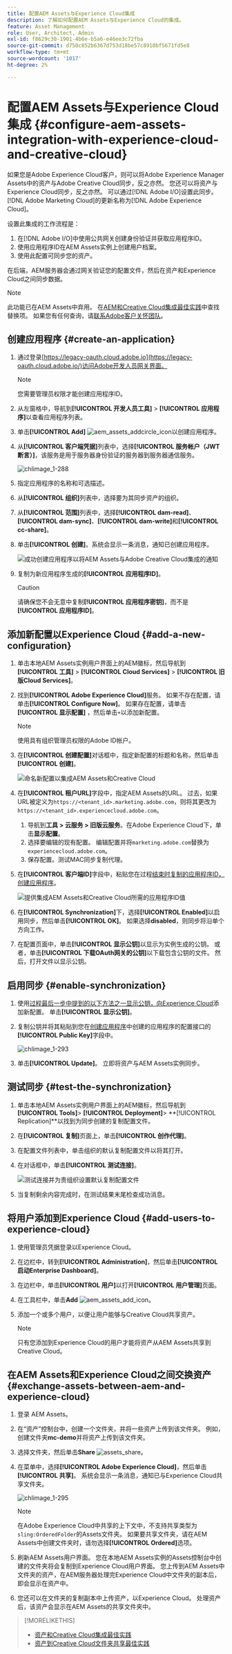 ```yaml
---
title: 配置AEM Assets与Experience Cloud集成
description: 了解如何配置AEM Assets与Experience Cloud的集成。
feature: Asset Management
role: User, Architect, Admin
exl-id: f8629c30-1901-4b6e-b5a6-e46ee3c72fba
source-git-commit: d750c852b6367d753d18be57c8910bf5671fd5e8
workflow-type: tm+mt
source-wordcount: '1017'
ht-degree: 2%

---
```


# 配置AEM Assets与Experience Cloud集成 {#configure-aem-assets-integration-with-experience-cloud-and-creative-cloud}

如果您是Adobe Experience Cloud客户，则可以将Adobe Experience Manager Assets中的资产与Adobe Creative Cloud同步，反之亦然。 您还可以将资产与Experience Cloud同步，反之亦然。 可以通过[!DNL Adobe I/O]设置此同步。 [!DNL Adobe Marketing Cloud]的更新名称为[!DNL Adobe Experience Cloud]。

设置此集成的工作流程是：

1. 在[!DNL Adobe I/O]中使用公共网关创建身份验证并获取应用程序ID。
1. 使用应用程序ID在AEM Assets实例上创建用户档案。
1. 使用此配置可同步您的资产。

在后端，AEM服务器会通过网关验证您的配置文件，然后在资产和Experience Cloud之间同步数据。

>[!NOTE]
>
>此功能已在AEM Assets中弃用。 在[AEM和Creative Cloud集成最佳实践](/help/assets/aem-cc-integration-best-practices.md)中查找替换项。 如果您有任何查询，请[联系Adobe客户关怀团队](https://www.adobe.com/cn/account/sign-in.supportportal.html)。

<!-- Hiding this for now via cqdoc-16834.
![Flow of data when AEM Assets and Creative Cloud are integrated](assets/chlimage_1-287.png)

>[!NOTE]
>
>Sharing assets between Adobe Experience Cloud and Adobe Creative Cloud requires administrator privileges on the AEM instance.
-->

## 创建应用程序 {#create-an-application}

1. 通过登录[https://legacy-oauth.cloud.adobe.io](https://legacy-oauth.cloud.adobe.io/)访问Adobe开发人员网关界面。

   >[!NOTE]
   >
   >您需要管理员权限才能创建应用程序ID。

1. 从左窗格中，导航到&#x200B;**[!UICONTROL 开发人员工具]** > **[!UICONTROL 应用程序]**&#x200B;以查看应用程序列表。
1. 单击&#x200B;**[!UICONTROL Add]** ![aem_assets_addcircle_icon](assets/aem_assets_addcircle_icon.png)以创建应用程序。
1. 从&#x200B;**[!UICONTROL 客户端凭据]**&#x200B;列表中，选择&#x200B;**[!UICONTROL 服务帐户（JWT断言）]**，该服务是用于服务器身份验证的服务器到服务器通信服务。

   ![chlimage_1-288](assets/chlimage_1-288.png)

1. 指定应用程序的名称和可选描述。
1. 从&#x200B;**[!UICONTROL 组织]**&#x200B;列表中，选择要为其同步资产的组织。
1. 从&#x200B;**[!UICONTROL 范围]**&#x200B;列表中，选择&#x200B;**[!UICONTROL dam-read]**、**[!UICONTROL dam-sync]**、**[!UICONTROL dam-write]**&#x200B;和&#x200B;**[!UICONTROL cc-share]**。
1. 单击&#x200B;**[!UICONTROL 创建]**。系统会显示一条消息，通知已创建应用程序。

   ![成功创建应用程序以将AEM Assets与Adobe Creative Cloud集成的通知](assets/chlimage_1-289.png)

1. 复制为新应用程序生成的&#x200B;**[!UICONTROL 应用程序ID]**。

   >[!CAUTION]
   >
   >请确保您不会无意中复制&#x200B;**[!UICONTROL 应用程序密钥]**，而不是&#x200B;**[!UICONTROL 应用程序ID]**。

## 添加新配置以Experience Cloud {#add-a-new-configuration}

1. 单击本地AEM Assets实例用户界面上的AEM徽标，然后导航到&#x200B;**[!UICONTROL 工具]** > **[!UICONTROL Cloud Services]** > **[!UICONTROL 旧版Cloud Services]**。

1. 找到&#x200B;**[!UICONTROL Adobe Experience Cloud]**&#x200B;服务。 如果不存在配置，请单击&#x200B;**[!UICONTROL Configure Now]**。 如果存在配置，请单击&#x200B;**[!UICONTROL 显示配置]** ，然后单击`+`以添加新配置。

   >[!NOTE]
   >
   >使用具有组织管理员权限的Adobe ID帐户。

1. 在&#x200B;**[!UICONTROL 创建配置]**&#x200B;对话框中，指定新配置的标题和名称，然后单击&#x200B;**[!UICONTROL 创建]**。

   ![命名新配置以集成AEM Assets和Creative Cloud](assets/cloudservices_configure_mc.png)

1. 在&#x200B;**[!UICONTROL 租户URL]**&#x200B;字段中，指定AEM Assets的URL。 过去，如果URL被定义为`https://<tenant_id>.marketing.adobe.com`，则将其更改为`https://<tenant_id>.experiencecloud.adobe.com`。

   1. 导航到&#x200B;**工具 > 云服务 > 旧版云服务**。在Adobe Experience Cloud下，单击&#x200B;**显示配置**。
   1. 选择要编辑的现有配置。 编辑配置并将`marketing.adobe.com`替换为`experiencecloud.adobe.com`。
   1. 保存配置。测试MAC同步复制代理。

1. 在&#x200B;**[!UICONTROL 客户端ID]**&#x200B;字段中，粘贴您在过程[结束时复制的应用程序ID，创建应用程序](#create-an-application)。

   ![提供集成AEM Assets和Creative Cloud所需的应用程序ID值](assets/cloudservices_tenant_info.png)

1. 在&#x200B;**[!UICONTROL Synchronization]**&#x200B;下，选择&#x200B;**[!UICONTROL Enabled]**&#x200B;以启用同步，然后单击&#x200B;**[!UICONTROL OK]**。 如果选择&#x200B;**disabled**，则同步将沿单个方向工作。

1. 在配置页面中，单击&#x200B;**[!UICONTROL 显示公钥]**&#x200B;以显示为实例生成的公钥。 或者，单击&#x200B;**[!UICONTROL 下载OAuth网关的公钥]**&#x200B;以下载包含公钥的文件。 然后，打开文件以显示公钥。

## 启用同步 {#enable-synchronization}

1. 使用[过程最后一步中提到的以下方法之一显示公钥，向Experience Cloud](#add-a-new-configuration)添加新配置。 单击&#x200B;**[!UICONTROL 显示公钥]**。

1. 复制公钥并将其粘贴到您在[创建应用程序](#create-an-application)中创建的应用程序的配置接口的&#x200B;**[!UICONTROL Public Key]**&#x200B;字段中。

   ![chlimage_1-293](assets/chlimage_1-293.png)

1. 单击&#x200B;**[!UICONTROL Update]**。 立即将资产与AEM Assets实例同步。

## 测试同步 {#test-the-synchronization}

1. 单击本地AEM Assets实例用户界面上的AEM徽标，然后导航到&#x200B;**[!UICONTROL Tools]**> **[!UICONTROL Deployment]**> **[!UICONTROL Replication]**以找到为同步创建的复制配置文件。
1. 在&#x200B;**[!UICONTROL 复制]**&#x200B;页面上，单击&#x200B;**[!UICONTROL 创作代理]**。
1. 在配置文件列表中，单击组织的默认复制配置文件以将其打开。
1. 在对话框中，单击&#x200B;**[!UICONTROL 测试连接]**。

   ![测试连接并为贵组织设置默认复制配置文件](assets/chlimage_1-294.png)

1. 当复制剩余内容完成时，在测试结果末尾检查成功消息。

## 将用户添加到Experience Cloud {#add-users-to-experience-cloud}

1. 使用管理员凭据登录以Experience Cloud。
1. 在边栏中，转到&#x200B;**[!UICONTROL Administration]**，然后单击&#x200B;**[!UICONTROL 启动Enterprise Dashboard]**。
1. 在边栏中，单击&#x200B;**[!UICONTROL 用户]**&#x200B;以打开&#x200B;**[!UICONTROL 用户管理]**&#x200B;页面。
1. 在工具栏中，单击&#x200B;**Add** ![aem_assets_add_icon](assets/aem_assets_add_icon.png)。
1. 添加一个或多个用户，以便让用户能够与Creative Cloud共享资产。

   >[!NOTE]
   >
   >只有您添加到Experience Cloud的用户才能将资产从AEM Assets共享到Creative Cloud。

## 在AEM Assets和Experience Cloud之间交换资产 {#exchange-assets-between-aem-and-experience-cloud}

1. 登录 AEM Assets。
1. 在“资产”控制台中，创建一个文件夹，并将一些资产上传到该文件夹。 例如，创建文件夹&#x200B;**mc-demo**&#x200B;并将资产上传到该文件夹。
1. 选择文件夹，然后单击&#x200B;**Share** ![assets_share](assets/assets_share.png)。
1. 在菜单中，选择&#x200B;**[!UICONTROL Adobe Experience Cloud]**，然后单击&#x200B;**[!UICONTROL 共享]**。 系统会显示一条消息，通知已与Experience Cloud共享文件夹。

   ![chlimage_1-295](assets/chlimage_1-295.png)

   >[!NOTE]
   >
   >在Adobe Experience Cloud中共享的上下文中，不支持共享类型为`sling:OrderedFolder`的Assets文件夹。 如果要共享文件夹，请在AEM Assets中创建文件夹时，请勿选择&#x200B;**[!UICONTROL Ordered]**&#x200B;选项。

1. 刷新AEM Assets用户界面。 您在本地AEM Assets实例的Assets控制台中创建的文件夹将会复制到Experience Cloud用户界面。 您上传到AEM Assets中文件夹的资产，在AEM服务器处理完Experience Cloud中文件夹的副本后，即会显示在资产中。
1. 您还可以在文件夹的复制副本中上传资产，以Experience Cloud。 处理资产后，该资产会显示在AEM Assets的共享文件夹中。

<!-- Removing as per PM guidance via https://jira.corp.adobe.com/browse/CQDOC-16834?focusedCommentId=22881523&page=com.atlassian.jira.plugin.system.issuetabpanels:comment-tabpanel#comment-22881523.
## Exchange assets between AEM Assets and Creative Cloud {#exchange-assets-between-aem-assets-and-creative-cloud}

AEM Assets lets you share folders containing assets with Adobe Creative Cloud users.

1. In the Assets console, select the folder to share with Creative Cloud.
1. From the toolbar, click **[!UICONTROL Share]** ![assets_share](assets/assets_share.png).
1. From the list, select the **[!UICONTROL Adobe Creative Cloud]** option.

   >[!NOTE]
   >
   >The options are available for users with read permissions on the root. Users must have the required permission to access the replication agent information of Marketing Cloud.

1. In the **[!UICONTROL Creative Cloud Sharing]** page, add the user to share the folder with and choose a role for the user. Click **[!UICONTROL Save]** and click **[!UICONTROL OK]**.

1. Log on to Creative Cloud with the credentials of the user you shared the folder with. The shared folder is available in Creative Cloud.

The AEM Assets-Marketing Cloud synchronization is designed in a way that the user machine instance from where the asset is uploaded retains the right to modify the asset. Only these changes are propagated to the other instance.

For example, if an asset is uploaded from an AEM Assets (on premises) instance, the changes to the asset from this instance are propagated to the Marketing Cloud instance. However, the changes done from the Marketing Cloud instance to the same asset aren’t propagated to the AEM instance and vice versa for asset uploaded from Marketing Cloud.
-->

>[!MORELIKETHIS]
>
>* [资产和Creative Cloud集成最佳实践](/help/assets/aem-cc-integration-best-practices.md)
>* [资产到Creative Cloud文件夹共享最佳实践](/help/assets/aem-cc-folder-sharing-best-practices.md)

